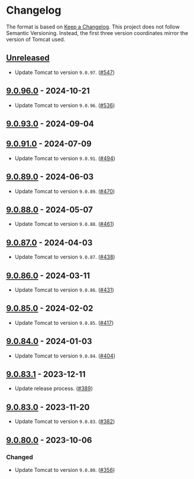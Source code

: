 # Changelog

The format is based on [Keep a Changelog](https://keepachangelog.com/en/1.1.0/). This project does not follow Semantic Versioning. Instead, the first three version coordinates mirror the version of Tomcat used.

## [Unreleased]

- Update Tomcat to version `9.0.97`. ([#547](https://github.com/heroku/webapp-runner/pull/547))

## [9.0.96.0] - 2024-10-21

- Update Tomcat to version `9.0.96`. ([#536](https://github.com/heroku/webapp-runner/pull/536))

## [9.0.93.0] - 2024-09-04


## [9.0.91.0] - 2024-07-09

- Update Tomcat to version `9.0.91`. ([#494](https://github.com/heroku/webapp-runner/pull/494))

## [9.0.89.0] - 2024-06-03

- Update Tomcat to version `9.0.89`. ([#470](https://github.com/heroku/webapp-runner/pull/470))

## [9.0.88.0] - 2024-05-07

- Update Tomcat to version `9.0.88`. ([#461](https://github.com/heroku/webapp-runner/pull/461))

## [9.0.87.0] - 2024-04-03

- Update Tomcat to version `9.0.87`. ([#438](https://github.com/heroku/webapp-runner/pull/438))

## [9.0.86.0] - 2024-03-11

- Update Tomcat to version `9.0.86`. ([#431](https://github.com/heroku/webapp-runner/pull/431))

## [9.0.85.0] - 2024-02-02

- Update Tomcat to version `9.0.85`. ([#417](https://github.com/heroku/webapp-runner/pull/417))

## [9.0.84.0] - 2024-01-03

- Update Tomcat to version `9.0.84`. ([#404](https://github.com/heroku/webapp-runner/pull/404))

## [9.0.83.1] - 2023-12-11

- Update release process. ([#389](https://github.com/heroku/webapp-runner/pull/389))

## [9.0.83.0] - 2023-11-20

- Update Tomcat to version `9.0.83`. ([#382](https://github.com/heroku/webapp-runner/pull/382))

## [9.0.80.0] - 2023-10-06

### Changed

- Update Tomcat to version `9.0.80`. ([#356](https://github.com/heroku/webapp-runner/pull/356))

[unreleased]: https://github.com/heroku/webapp-runner/compare/v9.0.96.0...HEAD
[9.0.96.0]: https://github.com/heroku/webapp-runner/compare/v9.0.93.0...v9.0.96.0
[9.0.93.0]: https://github.com/heroku/webapp-runner/compare/v9.0.91.0...v9.0.93.0
[9.0.91.0]: https://github.com/heroku/webapp-runner/compare/v9.0.89.0...v9.0.91.0
[9.0.89.0]: https://github.com/heroku/webapp-runner/compare/v9.0.88.0...v9.0.89.0
[9.0.88.0]: https://github.com/heroku/webapp-runner/compare/v9.0.87.0...v9.0.88.0
[9.0.87.0]: https://github.com/heroku/webapp-runner/compare/v9.0.86.0...v9.0.87.0
[9.0.86.0]: https://github.com/heroku/webapp-runner/compare/v9.0.85.0...v9.0.86.0
[9.0.85.0]: https://github.com/heroku/webapp-runner/compare/v9.0.84.0...v9.0.85.0
[9.0.84.0]: https://github.com/heroku/webapp-runner/compare/v9.0.83.1...v9.0.84.0
[9.0.83.1]: https://github.com/heroku/webapp-runner/compare/v9.0.83.0...v9.0.83.1
[9.0.83.0]: https://github.com/heroku/webapp-runner/compare/v9.0.80.0...v9.0.83.0
[9.0.80.0]: https://github.com/heroku/webapp-runner/compare/9.0.78.0...9.0.80.0
